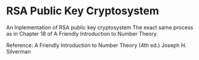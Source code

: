 # RSA Public Key Cryptosystem
 
An Inplementation of RSA public key cryptosystem
The exact same process as in Chapter 18 of A Friendly Introduction to Number Theory.

Reference:
A Friendly Introduction to Number Theory (4th ed.)  Joseph H. Silverman
